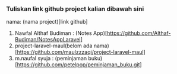 ### Tuliskan link github project kalian dibawah sini  

nama: (nama project)[link github] 

1. Nawfal Althaf Budiman : (Notes App)[https://github.com/Althaf-Budiman/NotesAppLaravel]
2. project-laravel-maul(belom ada nama) [https://github.com/maulzzzaqi/project-laravel-maul]  
3. m.naufal syuja : (peminjaman buku)[https://github.com/petelpop/peminjaman_buku.git]  
